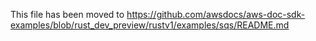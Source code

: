 This file has been moved to https://github.com/awsdocs/aws-doc-sdk-examples/blob/rust_dev_preview/rustv1/examples/sqs/README.md
